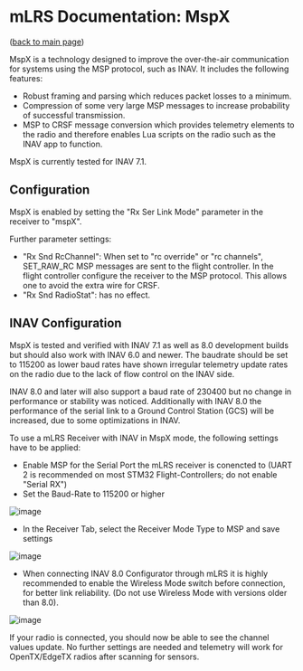 # mLRS Documentation: MspX #

([back to main page](../README.md))

MspX is a technology designed to improve the over-the-air communication for systems using the MSP protocol, such as INAV. It includes the following features:
- Robust framing and parsing which reduces packet losses to a minimum.
- Compression of some very large MSP messages to increase probability of successful transmission.
- MSP to CRSF message conversion which provides telemetry elements to the radio and therefore enables Lua scripts on the radio such as the INAV app to function.

MspX is currently tested for INAV 7.1.

## Configuration

MspX is enabled by setting the "Rx Ser Link Mode" parameter in the receiver to "mspX".

Further parameter settings:
- "Rx Snd RcChannel": When set to "rc override" or "rc channels", SET_RAW_RC MSP messages are sent to the flight controller. In the flight controller configure the receiver to the MSP protocol. This allows one to avoid the extra wire for CRSF.
- "Rx Snd RadioStat": has no effect.

## INAV Configuration

MspX is tested and verified with INAV 7.1 as well as 8.0 development builds but should also work with INAV 6.0 and newer. The baudrate should be set to 115200 as lower baud rates have shown irregular telemetry update rates on the radio due to the lack of flow control on the INAV side. 

INAV 8.0 and later will also support a baud rate of 230400 but no change in performance or stability was noticed. Additionally with INAV 8.0 the performance of the serial link to a Ground Control Station (GCS) will be increased, due to some optimizations in INAV. 

To use a mLRS Receiver with INAV in MspX mode, the following settings have to be applied:
- Enable MSP for the Serial Port the mLRS receiver is conencted to (UART 2 is recommended on most STM32 Flight-Controllers; do not enable "Serial RX")
- Set the Baud-Rate to 115200 or higher
  
![image](https://github.com/user-attachments/assets/e4263b21-f3c5-40b5-a498-bf3c4906fdc2)


- In the Receiver Tab, select the Receiver Mode Type to MSP and save settings
  
![image](https://github.com/user-attachments/assets/d3f9adb4-3438-4552-989b-dea2ab1c044e)


- When connecting INAV 8.0 Configurator through mLRS it is highly recommended to enable the Wireless Mode switch before connection, for better link reliability. (Do not use Wireless Mode with versions older than 8.0).

![image](https://github.com/user-attachments/assets/2291187a-5d27-4857-a4d6-454f6b0f5e30)



If your radio is connected, you should now be able to see the channel values update. No further settings are needed and telemetry will work for OpenTX/EdgeTX radios after scanning for sensors. 
